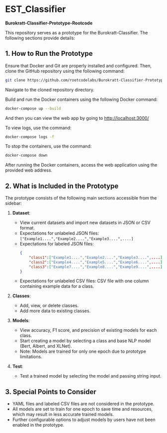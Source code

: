 # EST_Classifier

**Burokratt-Classifier-Prototype-Rootcode**

This repository serves as a prototype for the Burokratt-Classifier. The following sections provide details:

## 1. How to Run the Prototype

Ensure that Docker and Git are properly installed and configured. Then, clone the GitHub repository using the following command:

```bash
git clone https://github.com/rootcodelabs/Burokratt-Classifier-Prototype-Rootcode.git
```

Navigate to the cloned repository directory.

Build and run the Docker containers using the following Docker command:

```bash
docker-compose up --build
```

And then you can view the web app by going to [http://localhost:3000/](http://localhost:3000/)

To view logs, use the command:

```bash
docker-compose logs -f
```

To stop the containers, use the command:

```bash
docker-compose down
```

After running the Docker containers, access the web application using the provided web address.

## 2. What is Included in the Prototype

The prototype consists of the following main sections accessible from the sidebar:

1. **Dataset**:
   - View current datasets and import new datasets in JSON or CSV format.
   - Expectations for unlabeled JSON files: `["Example1....","Example2....","Example3....",....]`
   - Expectations for labeled JSON files:
     ```json
     {
         "class1":["Example1....","Example2....","Example3....",....],
         "class2":["Example4....","Example5....","Example6....",....],
         "class3":["Example7....","Example8....","Example9....",....]
     }
     ```
   - Expectations for unlabeled CSV files: CSV file with one column containing example data for a class.

2. **Classes**:
   - Add, view, or delete classes.
   - Add more data to existing classes.

3. **Models**:
   - View accuracy, F1 score, and precision of existing models for each class.
   - Start creating a model by selecting a class and base NLP model (Bert, Albert, and XLNet).
   - Note: Models are trained for only one epoch due to prototype limitations.

4. **Test**:
   - Test a trained model by selecting the model and passing string input.

## 3. Special Points to Consider

- YAML files and labeled CSV files are not considered in the prototype.
- All models are set to train for one epoch to save time and resources, which may result in less accurate trained models.
- Further configurable options to adjust models by users have not been enabled in the prototype.
